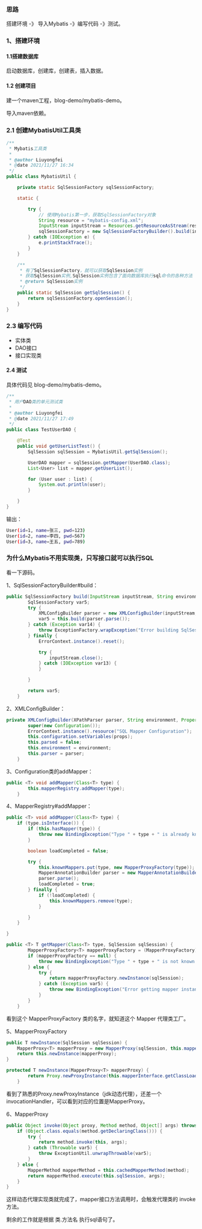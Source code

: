 ### 思路

搭建环境 -》 导入Mybatis -》编写代码 -》测试。

### 1、搭建环境

#### 1.1搭建数据库

启动数据库，创建库，创建表，插入数据。

#### 1.2 创建项目

建一个maven工程，blog-demo/mybatis-demo。

导入maven依赖。

### 2.1 创建MybatisUtil工具类

```java
/**
 * Mybatis工具类
 *
 * @author Liuyongfei
 * @date 2021/11/27 16:34
 */
public class MybatisUtil {

    private static SqlSessionFactory sqlSessionFactory;

    static {

        try {
            // 使用Mybatis第一步，获取SqlSessionFactory对象
            String resource = "mybatis-config.xml";
            InputStream inputStream = Resources.getResourceAsStream(resource);
            sqlSessionFactory = new SqlSessionFactoryBuilder().build(inputStream);
        } catch (IOException e) {
            e.printStackTrace();
        }
    }

    /**
     * 有了SqlSessionFactory，就可以获取SqlSession实例
     * 获取SqlSession实例,SqlSession实例包含了面向数据库执行sql命令的各种方法
     * @return SqlSession实例
     */
    public static SqlSession getSqlSession() {
        return sqlSessionFactory.openSession();
    }
}
```

### 2.3 编写代码

- 实体类
- DAO接口
- 接口实现类

#### 2.4 测试

具体代码见 blog-demo/mybatis-demo。

```java
/**
 * 用户DAO类的单元测试类
 *
 * @author Liuyongfei
 * @date 2021/11/27 17:49
 */
public class TestUserDAO {

    @Test
    public void getUserListTest() {
        SqlSession sqlSession = MybatisUtil.getSqlSession();

        UserDAO mapper = sqlSession.getMapper(UserDAO.class);
        List<User> list = mapper.getUserList();

        for (User user : list) {
            System.out.println(user);
        }

    }
}
```

输出：

```bash
User(id=1, name=张三, pwd=123)
User(id=2, name=李四, pwd=567)
User(id=3, name=王五, pwd=789)
```

### 为什么Mybatis不用实现类，只写接口就可以执行SQL

看一下源码。

1、SqlSessionFactoryBuilder#build：

```java
public SqlSessionFactory build(InputStream inputStream, String environment, Properties properties) {
        SqlSessionFactory var5;
        try {
            XMLConfigBuilder parser = new XMLConfigBuilder(inputStream, environment, properties);
            var5 = this.build(parser.parse());
        } catch (Exception var14) {
            throw ExceptionFactory.wrapException("Error building SqlSession.", var14);
        } finally {
            ErrorContext.instance().reset();

            try {
                inputStream.close();
            } catch (IOException var13) {
            }

        }

        return var5;
    }
```

2、XMLConfigBuilder：

```java
private XMLConfigBuilder(XPathParser parser, String environment, Properties props) {
        super(new Configuration());
        ErrorContext.instance().resource("SQL Mapper Configuration");
        this.configuration.setVariables(props);
        this.parsed = false;
        this.environment = environment;
        this.parser = parser;
    }
```



3、Configuration类的addMapper：

```java
public <T> void addMapper(Class<T> type) {
        this.mapperRegistry.addMapper(type);
    }
```

4、MapperRegistry#addMapper：

```java
public <T> void addMapper(Class<T> type) {
    if (type.isInterface()) {
        if (this.hasMapper(type)) {
            throw new BindingException("Type " + type + " is already known to the MapperRegistry.");
        }

        boolean loadCompleted = false;

        try {
            this.knownMappers.put(type, new MapperProxyFactory(type));
            MapperAnnotationBuilder parser = new MapperAnnotationBuilder(this.config, type);
            parser.parse();
            loadCompleted = true;
        } finally {
            if (!loadCompleted) {
                this.knownMappers.remove(type);
            }

        }
    }

}

public <T> T getMapper(Class<T> type, SqlSession sqlSession) {
        MapperProxyFactory<T> mapperProxyFactory = (MapperProxyFactory)this.knownMappers.get(type);
        if (mapperProxyFactory == null) {
            throw new BindingException("Type " + type + " is not known to the MapperRegistry.");
        } else {
            try {
                return mapperProxyFactory.newInstance(sqlSession);
            } catch (Exception var5) {
                throw new BindingException("Error getting mapper instance. Cause: " + var5, var5);
            }
        }
    }
```

看到这个 MapperProxyFactory 类的名字，就知道这个 Mapper 代理类工厂。

5、MapperProxyFactory

```java
public T newInstance(SqlSession sqlSession) {
    MapperProxy<T> mapperProxy = new MapperProxy(sqlSession, this.mapperInterface, this.methodCache);
    return this.newInstance(mapperProxy);
}

protected T newInstance(MapperProxy<T> mapperProxy) {
        return Proxy.newProxyInstance(this.mapperInterface.getClassLoader(), new Class[]{this.mapperInterface}, mapperProxy);
    }
```

看到了熟悉的Proxy.newProxyInstance（jdk动态代理），还差一个 invocationHandler，可以看到对应的位置是MapperProxy。

6、MapperProxy

```java
public Object invoke(Object proxy, Method method, Object[] args) throws Throwable {
    if (Object.class.equals(method.getDeclaringClass())) {
        try {
            return method.invoke(this, args);
        } catch (Throwable var5) {
            throw ExceptionUtil.unwrapThrowable(var5);
        }
    } else {
        MapperMethod mapperMethod = this.cachedMapperMethod(method);
        return mapperMethod.execute(this.sqlSession, args);
    }
}
```

这样动态代理实现类就完成了，mapper接口方法调用时，会触发代理类的 invoke 方法。

剩余的工作就是根据 类.方法名 执行sql语句了。